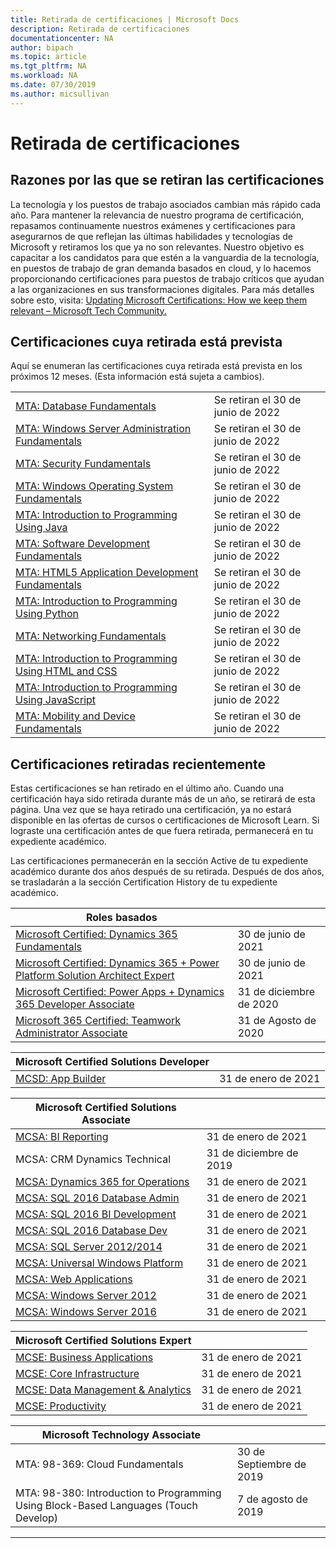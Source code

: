 ```yaml
---
title: Retirada de certificaciones | Microsoft Docs
description: Retirada de certificaciones
documentationcenter: NA
author: bipach
ms.topic: article
ms.tgt_pltfrm: NA
ms.workload: NA
ms.date: 07/30/2019
ms.author: micsullivan
---
```

# Retirada de certificaciones

## Razones por las que se retiran las certificaciones

La tecnología y los puestos de trabajo asociados cambian más rápido cada año. Para mantener la relevancia de nuestro programa de certificación, repasamos continuamente nuestros exámenes y certificaciones para asegurarnos de que reflejan las últimas habilidades y tecnologías de Microsoft y retiramos los que ya no son relevantes. Nuestro objetivo es capacitar a los candidatos para que estén a la vanguardia de la tecnología, en puestos de trabajo de gran demanda basados en cloud, y lo hacemos proporcionando certificaciones para puestos de trabajo críticos que ayudan a las organizaciones en sus transformaciones digitales. Para más detalles sobre esto, visita: [Updating Microsoft Certifications: How we keep them relevant – Microsoft Tech Community.](https://techcommunity.microsoft.com/t5/microsoft-learn-blog/updating-microsoft-certifications-how-we-keep-them-relevant/ba-p/1469425)

## Certificaciones cuya retirada está prevista

Aquí se enumeran las certificaciones cuya retirada está prevista en los próximos 12 meses. (Esta información está sujeta a cambios).

|                                             |                    |
| ---------------------------------------------------------------------------------- | ------------------ |
| [MTA: Database Fundamentals](/learn/certifications/mta-database-fundamentals) | Se retiran el 30 de junio de 2022 |
| [MTA: Windows Server Administration Fundamentals](/learn/certifications/mta-windows-server-administration-fundamentals) | Se retiran el 30 de junio de 2022 |
| [MTA: Security Fundamentals](/learn/certifications/mta-security-fundamentals) | Se retiran el 30 de junio de 2022 |
| [MTA: Windows Operating System Fundamentals](/learn/certifications/mta-windows-operating-system-fundamentals) | Se retiran el 30 de junio de 2022 |
| [MTA: Introduction to Programming Using Java](/learn/certifications/mta-introduction-to-programming-using-java) | Se retiran el 30 de junio de 2022 |
| [MTA: Software Development Fundamentals](/learn/certifications/mta-software-development-fundamentals) | Se retiran el 30 de junio de 2022 |
| [MTA: HTML5 Application Development Fundamentals](/learn/certifications/mta-html5-application-development-fundamentals) | Se retiran el 30 de junio de 2022 |
| [MTA: Introduction to Programming Using Python](/learn/certifications/mta-introduction-to-programming-using-python) | Se retiran el 30 de junio de 2022 |
| [MTA: Networking Fundamentals](/learn/certifications/mta-networking-fundamentals) | Se retiran el 30 de junio de 2022 |
| [MTA: Introduction to Programming Using HTML and CSS](/learn/certifications/mta-introduction-to-programming-using-html-and-css) | Se retiran el 30 de junio de 2022 |
| [MTA: Introduction to Programming Using JavaScript](/learn/certifications/mta-introduction-to-programming-using-javascript) | Se retiran el 30 de junio de 2022 |
| [MTA: Mobility and Device Fundamentals](/learn/certifications/mta-mobility-and-device-fundamentals) | Se retiran el 30 de junio de 2022 |

## Certificaciones retiradas recientemente 

Estas certificaciones se han retirado en el último año. Cuando una certificación haya sido retirada durante más de un año, se retirará de esta página. Una vez que se haya retirado una certificación, ya no estará disponible en las ofertas de cursos o certificaciones de Microsoft Learn. Si lograste una certificación antes de que fuera retirada, permanecerá en tu expediente académico.

Las certificaciones permanecerán en la sección Active de tu expediente académico durante dos años después de su retirada. Después de dos años, se trasladarán a la sección Certification History de tu expediente académico.

| Roles basados                                                                         |                    |
| ---------------------------------------------------------------------------------- | ------------------ |
| [Microsoft Certified: Dynamics 365 Fundamentals](/learn/certifications/d365-fundamentals) | 30 de junio de 2021 |
| [Microsoft Certified: Dynamics 365 + Power Platform Solution Architect Expert](/learn/certifications/power-apps-and-d365-solution-architect-expert) | 30 de junio de 2021 |
| [Microsoft Certified: Power Apps + Dynamics 365 Developer Associate](/learn/certifications/power-apps-and-d365-developer-associate) | 31 de diciembre de 2020 |
| [Microsoft 365 Certified: Teamwork Administrator Associate](/learn/certifications/m365-teamwork-administrator)              | 31 de Agosto de 2020 |

| Microsoft Certified Solutions Developer                                            |                    |
| ---------------------------------------------------------------------------------- | ------------------ |
| [MCSD: App Builder](/learn/certifications/mcsd-app-builder-certification)          |  31 de enero de 2021 |

| Microsoft Certified Solutions Associate                                            |                    |
| ---------------------------------------------------------------------------------- | ------------------ |
| [MCSA: BI Reporting](/learn/certifications/mcsa-bi-reporting)                      |  31 de enero de 2021 |
| MCSA: CRM Dynamics Technical                                                                                                | 31 de diciembre de 2019 |
| [MCSA: Dynamics 365 for Operations](/learn/certifications/mcsa-microsoft-dynamics-365-for-operations) |  31 de enero de 2021 |
| [MCSA: SQL 2016 Database Admin](/learn/certifications/mcsa-sql2016-database-administration-certification) |  31 de enero de 2021 |
| [MCSA: SQL 2016 BI Development](/learn/certifications/mcsa-sql2016-business-intelligence-certification) |  31 de enero de 2021 |
| [MCSA: SQL 2016 Database Dev](/learn/certifications/mcsa-sql2016-database-development-certification) |  31 de enero de 2021 |
| [MCSA: SQL Server 2012/2014](/learn/certifications/mcsa-sql-certification)         |  31 de enero de 2021 |
| [MCSA: Universal Windows Platform](/learn/certifications/mcsa-universal-windows-platform) |  31 de enero de 2021 |
| [MCSA: Web Applications](/learn/certifications/mcsa-web-applications-certification) |  31 de enero de 2021 |
| [MCSA: Windows Server 2012](/learn/certifications/mcsa-windows-server-certification) |  31 de enero de 2021 |
| [MCSA: Windows Server 2016](/learn/certifications/mcsa-windows-server-2016-certification) |  31 de enero de 2021 |

| Microsoft Certified Solutions Expert                                               |                    |
| ---------------------------------------------------------------------------------- | ------------------ |
| [MCSE: Business Applications](/learn/certifications/mcse-business-applications)    |  31 de enero de 2021 |
| [MCSE: Core Infrastructure](/learn/certifications/mcse-core-infrastructure)        |  31 de enero de 2021 |
| [MCSE: Data Management & Analytics](/learn/certifications/mcse-data-management-analytics) |  31 de enero de 2021 |
| [MCSE: Productivity](/learn/certifications/mcse-productivity-certification)        |  31 de enero de 2021 |                                                                                    |

| Microsoft Technology Associate                                                     |                    |
| ---------------------------------------------------------------------------------- | ------------------ |
| MTA: 98-369: Cloud Fundamentals                                                                                             | 30 de Septiembre de 2019 |
| MTA: 98-380: Introduction to Programming Using Block-Based Languages (Touch Develop)                                        | 7 de agosto de 2019 |
___
